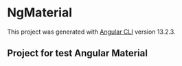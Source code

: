 # NgMaterial

This project was generated with [Angular CLI](https://github.com/angular/angular-cli) version 13.2.3.

## Project for test Angular Material

